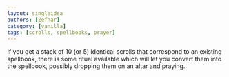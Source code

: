 ```yaml
---
layout: singleidea
authors: [Zefnar]
category: [vanilla]
tags: [scrolls, spellbooks, prayer]
---
```

If you get a stack of 10 (or 5) identical scrolls that correspond to an existing
spellbook, there is some ritual available which will let you convert them into
the spellbook, possibly dropping them on an altar and praying.
